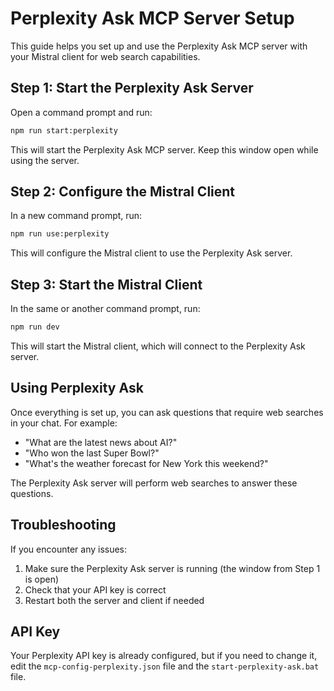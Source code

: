 # Perplexity Ask MCP Server Setup

This guide helps you set up and use the Perplexity Ask MCP server with your Mistral client for web search capabilities.

## Step 1: Start the Perplexity Ask Server

Open a command prompt and run:

```bash
npm run start:perplexity
```

This will start the Perplexity Ask MCP server. Keep this window open while using the server.

## Step 2: Configure the Mistral Client

In a new command prompt, run:

```bash
npm run use:perplexity
```

This will configure the Mistral client to use the Perplexity Ask server.

## Step 3: Start the Mistral Client

In the same or another command prompt, run:

```bash
npm run dev
```

This will start the Mistral client, which will connect to the Perplexity Ask server.

## Using Perplexity Ask

Once everything is set up, you can ask questions that require web searches in your chat. For example:

- "What are the latest news about AI?"
- "Who won the last Super Bowl?"
- "What's the weather forecast for New York this weekend?"

The Perplexity Ask server will perform web searches to answer these questions.

## Troubleshooting

If you encounter any issues:

1. Make sure the Perplexity Ask server is running (the window from Step 1 is open)
2. Check that your API key is correct
3. Restart both the server and client if needed

## API Key

Your Perplexity API key is already configured, but if you need to change it, edit the `mcp-config-perplexity.json` file and the `start-perplexity-ask.bat` file.
